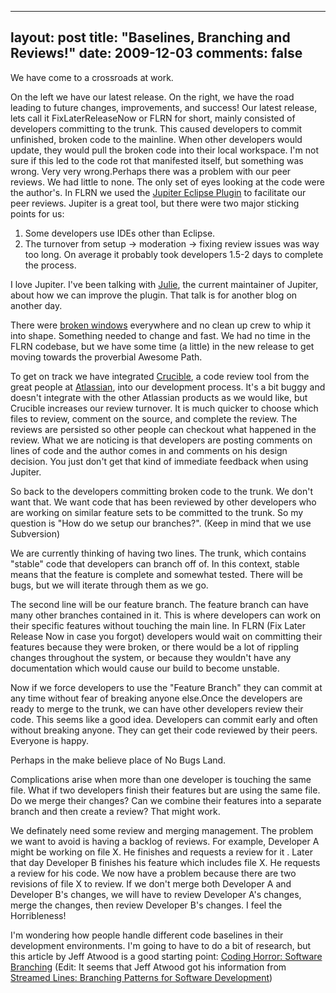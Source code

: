 
---
layout: post
title: "Baselines, Branching and Reviews!"
date: 2009-12-03
comments: false
---


We have come to a crossroads at work. 

On the left we have our latest release. On the right, we have the 
road leading to future changes, improvements, and success! Our latest release, lets call it 
FixLaterReleaseNow or FLRN for short, mainly consisted of developers committing to the trunk. This caused 
developers to commit unfinished, broken code to the mainline. When other developers would update, they 
would pull the broken code into their local workspace. I'm not sure if this led to the code rot that 
manifested itself, but something was wrong. Very very wrong.Perhaps there was a problem with our peer 
reviews. We had little to none. The only set of eyes looking at the code were the author's. In FLRN we 
used the [Jupiter Eclipse Plugin][1] to facilitate our peer reviews. Jupiter is a great tool, but there were two major sticking points for us: 

1. Some developers use IDEs other than Eclipse. 
2. The turnover from setup -> moderation -> fixing review issues was way too long. On average it probably 
took developers 1.5-2 days to complete the process.

I love Jupiter. I've been talking with [Julie][2], the current maintainer of Jupiter, about how we can 
improve the plugin. That talk is for another blog on another day.

There were [broken windows][3] everywhere and no clean up crew to whip it into shape. Something needed to change and fast. We had no time in the FLRN codebase, but we have some time (a little) in the new release to get moving towards the proverbial Awesome Path.

To get on track we have integrated [Crucible][4], a code review tool from the great people at [Atlassian][5], into our development process. It's a bit buggy and doesn't integrate with the other Atlassian products as we would like, but Crucible increases our review turnover. It is much quicker to choose which files to review, comment on the source, and complete the review. The reviews are persisted so other people can  checkout what happened in the review. What we are noticing is that developers are posting comments on lines of code and the author comes in and comments on his design decision. You just don't get that kind of immediate feedback when using Jupiter. 

So back to the developers committing broken code to the trunk. We don't want that. We want code that has been reviewed by other developers who are working on similar feature sets to be committed to the trunk. So my question is "How do we setup our branches?". (Keep in mind that we use Subversion) 

We are currently thinking of having two lines. The trunk, which contains "stable" code that developers can branch off of. In this context, stable means that the feature is complete and somewhat tested. There will be bugs, but we will iterate through them as we go.

The second line will be our feature branch. The feature branch can have many other branches contained in it. This is where developers can work on their specific features without touching the main line. In FLRN (Fix Later Release Now in case you forgot) developers would wait on committing their features because they were broken, or there would be a lot of rippling changes throughout the system, or because they wouldn't 
have any documentation which would cause our build to become unstable.

Now if we force developers to use the "Feature Branch" they can commit at any time without fear of 
breaking anyone else.Once the developers are ready to merge to the trunk, we can have other developers 
review their code. This seems like a good idea. Developers can commit early and often without breaking 
anyone. They can get their code reviewed by their peers. Everyone is happy.

Perhaps in the make believe place of No Bugs Land.

Complications arise when more than one developer is touching the same file. What if two developers finish 
their features but are using the same file. Do we merge their changes?  Can we combine their features 
into a separate branch and then create a review?  That might work.

We definately need some review and merging management. The problem we want to avoid is having a backlog 
of reviews. For example, Developer A might be working on file X. He finishes and requests a review for it
. Later that day Developer B finishes his feature which includes file X. He requests a review for his 
code. We now have a problem because there are two revisions of file X to review. If we don't merge both 
Developer A and Developer B's changes, we will have to review Developer A's changes, merge the changes, 
then review Developer B's changes. I feel the Horribleness!

I'm wondering how people handle different code baselines in their development environments. I'm going to 
have to do a bit of research, but this article by Jeff Atwood is a good starting point: [Coding Horror: Software Branching][6] (Edit: It seems that Jeff Atwood got his information from [Streamed Lines: Branching Patterns for Software Development][7])



  [1]: http://code.google.com/p/jupiter-eclipse-plugin/
  [2]: http://blog.sakuda.us/
  [3]: http://en.wikipedia.org/wiki/Fixing_Broken_Windows
  [4]: http://www.atlassian.com/software/crucible/
  [5]: http://www.atlassian.com/
  [6]: http://www.codinghorror.com/blog/archives/000968.html
  [7]: http://www.cmcrossroads.com/bradapp/acme/branching/
